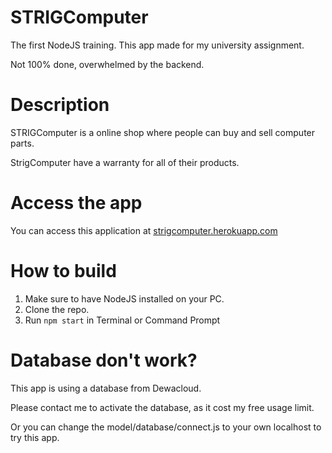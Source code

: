 # STRIGComputer
The first NodeJS training. 
This app made for my university assignment.

Not 100% done, overwhelmed by the backend.

# Description
STRIGComputer is a online shop where people can buy and sell computer parts.

StrigComputer have a warranty for all of their products.

# Access the app
You can access this application at [strigcomputer.herokuapp.com](https://strigcomputer.herokuapp.com)

# How to build
1. Make sure to have NodeJS installed on your PC.
2. Clone the repo.
3. Run ```npm start``` in Terminal or Command Prompt

# Database don't work?
This app is using a database from Dewacloud.

Please contact me to activate the database, as it cost my free usage limit.

Or you can change the model/database/connect.js to your own localhost to try this app.

